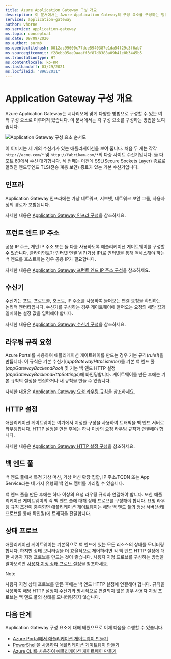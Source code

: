 ```yaml
---
title: Azure Application Gateway 구성 개요
description: 이 문서에서는 Azure Application Gateway의 구성 요소를 구성하는 방법을 설명합니다.
services: application-gateway
author: vhorne
ms.service: application-gateway
ms.topic: conceptual
ms.date: 09/09/2020
ms.author: surmb
ms.openlocfilehash: 0012ac99600c77dce5940387e1da54f29c3f6ab7
ms.sourcegitcommit: f28ebb95ae9aaaff3f87d8388a09b41e0b3445b5
ms.translationtype: HT
ms.contentlocale: ko-KR
ms.lasthandoff: 03/29/2021
ms.locfileid: "89652011"
---
```

# <a name="application-gateway-configuration-overview"></a>Application Gateway 구성 개요

Azure Application Gateway는 시나리오에 맞게 다양한 방법으로 구성할 수 있는 여러 구성 요소로 이루어져 있습니다. 이 문서에서는 각 구성 요소를 구성하는 방법을 보여 줍니다.

![Application Gateway 구성 요소 순서도](./media/configuration-overview/configuration-overview1.png)

이 이미지는 세 개의 수신기가 있는 애플리케이션을 보여 줍니다. 처음 두 개는 각각 `http://acme.com/*` 및 `http://fabrikam.com/*`의 다중 사이트 수신기입니다. 둘 다 포트 80에서 수신 대기합니다. 세 번째는 이전에 SSL(Secure Sockets Layer) 종료로 알려진 엔드투엔드 TLS(전송 계층 보안) 종료가 있는 기본 수신기입니다.

## <a name="infrastructure"></a>인프라

Application Gateway 인프라에는 가상 네트워크, 서브넷, 네트워크 보안 그룹, 사용자 정의 경로가 포함됩니다.

자세한 내용은 [Application Gateway 인프라 구성](configuration-infrastructure.md)을 참조하세요.



## <a name="front-end-ip-address"></a>프런트 엔드 IP 주소

공용 IP 주소, 개인 IP 주소 또는 둘 다를 사용하도록 애플리케이션 게이트웨이를 구성할 수 있습니다. 클라이언트가 인터넷 연결 VIP(가상 IP)로 인터넷을 통해 액세스해야 하는 백 엔드를 호스트하는 경우 공용 IP가 필요합니다.

자세한 내용은 [Application Gateway 프런트 엔드 IP 주소 구성](configuration-front-end-ip.md)을 참조하세요.

## <a name="listeners"></a>수신기

수신기는 포트, 프로토콜, 호스트, IP 주소를 사용하여 들어오는 연결 요청을 확인하는 논리적 엔터티입니다. 수신기를 구성하는 경우 게이트웨이에 들어오는 요청의 해당 값과 일치하는 설정 값을 입력해야 합니다.

자세한 내용은 [Application Gateway 수신기 구성](configuration-listeners.md)을 참조하세요.

## <a name="request-routing-rules"></a>라우팅 규칙 요청

Azure Portal를 사용하여 애플리케이션 게이트웨이를 만드는 경우 기본 규칙(*rule1*)을 만듭니다. 이 규칙은 기본 수신기(*appGatewayHttpListener*)를 기본 백 엔드 풀(*appGatewayBackendPool*) 및 기본 백 엔드 HTTP 설정(*appGatewayBackendHttpSettings*)에 바인딩합니다. 게이트웨이를 만든 후에는 기본 규칙의 설정을 편집하거나 새 규칙을 만들 수 있습니다.

자세한 내용은 [Application Gateway 요청 라우팅 규칙](configuration-request-routing-rules.md)을 참조하세요.

## <a name="http-settings"></a>HTTP 설정

애플리케이션 게이트웨이는 여기에서 지정한 구성을 사용하여 트래픽을 백 엔드 서버로 라우팅합니다. HTTP 설정을 만든 후에는 하나 이상의 요청 라우팅 규칙과 연결해야 합니다.

자세한 내용은 [Application Gateway HTTP 설정 구성](configuration-http-settings.md)을 참조하세요.

## <a name="back-end-pool"></a>백 엔드 풀

백 엔드 풀에서 특정 가상 머신, 가상 머신 확장 집합, IP 주소/FQDN 또는 App Service라는 네 가지 유형의 백 엔드 멤버를 가리킬 수 있습니다. 

백 엔드 풀을 만든 후에는 하나 이상의 요청 라우팅 규칙과 연결해야 합니다. 또한 애플리케이션 게이트웨이의 각 백 엔드 풀에 대해 상태 프로브를 구성해야 합니다. 요청 라우팅 규칙 조건이 충족되면 애플리케이션 게이트웨이는 해당 백 엔드 풀의 정상 서버(상태 프로브를 통해 확인됨)에 트래픽을 전달합니다.

## <a name="health-probes"></a>상태 프로브

애플리케이션 게이트웨이는 기본적으로 백 엔드에 있는 모든 리소스의 상태를 모니터링합니다. 하지만 상태 모니터링을 더 효율적으로 제어하려면 각 백 엔드 HTTP 설정에 대한 사용자 지정 프로브를 만드는 것이 좋습니다. 사용자 지정 프로브를 구성하는 방법을 알아보려면 [사용자 지정 상태 프로브 설정](application-gateway-probe-overview.md#custom-health-probe-settings)을 참조하세요.

> [!NOTE]
> 사용자 지정 상태 프로브를 만든 후에는 백 엔드 HTTP 설정에 연결해야 합니다. 규칙을 사용하여 해당 HTTP 설정이 수신기와 명시적으로 연결되지 않은 경우 사용자 지정 프로브는 백 엔드 풀의 상태를 모니터링하지 않습니다.

## <a name="next-steps"></a>다음 단계

Application Gateway 구성 요소에 대해 배웠으므로 이제 다음을 수행할 수 있습니다.

- [Azure Portal에서 애플리케이션 게이트웨이 만들기](quick-create-portal.md)
- [PowerShell을 사용하여 애플리케이션 게이트웨이 만들기](quick-create-powershell.md)
- [Azure CLI를 사용하여 애플리케이션 게이트웨이 만들기](quick-create-cli.md)
